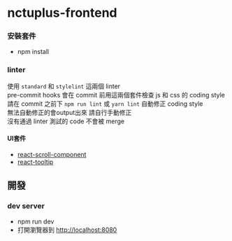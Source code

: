 
nctuplus-frontend
===

### 安裝套件
- npm install

### linter
使用 `standard` 和 `stylelint` 這兩個 linter
<br />
pre-commit hooks 會在 commit 前用這兩個套件檢查 js 和 css 的 coding style
<br />
請在 commit 之前下 `npm run lint` 或 `yarn lint` 自動修正 coding style
<br />
無法自動修正的會output出來 請自行手動修正
<br />
沒有通過 linter 測試的 code 不會被 merge 

#### UI套件
- [react-scroll-component](https://github.com/flyingant/react-scroll-to-component)
- [react-tooltip](https://github.com/react-component/tooltip)


## 開發 
### dev server
- npm run dev
- 打開瀏覽器到 [http://localhost:8080](http://localhost:8080)

